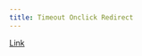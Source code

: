 ```yaml
---
title: Timeout Onclick Redirect
---
```


<a href="https://www.google.com?onclick" id="anchor">Link</a>

<script>
	setTimeout( function() {
		document.getElementById('anchor').click();
	}, 1000 );
</script>
